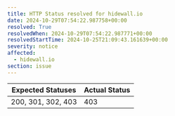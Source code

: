 ```yaml
---
title: HTTP Status resolved for hidewall.io
date: 2024-10-29T07:54:22.987758+00:00
resolved: True
resolvedWhen: 2024-10-29T07:54:22.987771+00:00
resolvedStartTime: 2024-10-25T21:09:43.161639+00:00
severity: notice
affected:
  - hidewall.io
section: issue
---
```


| Expected Statuses | Actual Status  |
|-------------------|----------------|
| 200, 301, 302, 403 | 403 |
